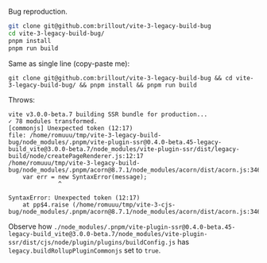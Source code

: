 Bug reproduction.

```bash
git clone git@github.com:brillout/vite-3-legacy-build-bug
cd vite-3-legacy-build-bug/
pnpm install
pnpm run build
```

Same as single line (copy-paste me):

```shell
git clone git@github.com:brillout/vite-3-legacy-build-bug && cd vite-3-legacy-build-bug/ && pnpm install && pnpm run build
```

Throws:

```
vite v3.0.0-beta.7 building SSR bundle for production...
✓ 78 modules transformed.
[commonjs] Unexpected token (12:17)
file: /home/romuuu/tmp/vite-3-legacy-build-bug/node_modules/.pnpm/vite-plugin-ssr@0.4.0-beta.45-legacy-build_vite@3.0.0-beta.7/node_modules/vite-plugin-ssr/dist/legacy-build/node/createPageRenderer.js:12:17
/home/romuuu/tmp/vite-3-legacy-build-bug/node_modules/.pnpm/acorn@8.7.1/node_modules/acorn/dist/acorn.js:3462
    var err = new SyntaxError(message);
              ^

SyntaxError: Unexpected token (12:17)
    at pp$4.raise (/home/romuuu/tmp/vite-3-cjs-bug/node_modules/.pnpm/acorn@8.7.1/node_modules/acorn/dist/acorn.js:3462:15)
```

Observe how `./node_modules/.pnpm/vite-plugin-ssr@0.4.0-beta.45-legacy-build_vite@3.0.0-beta.7/node_modules/vite-plugin-ssr/dist/cjs/node/plugin/plugins/buildConfig.js` has `legacy.buildRollupPluginCommonjs` set to `true`.
